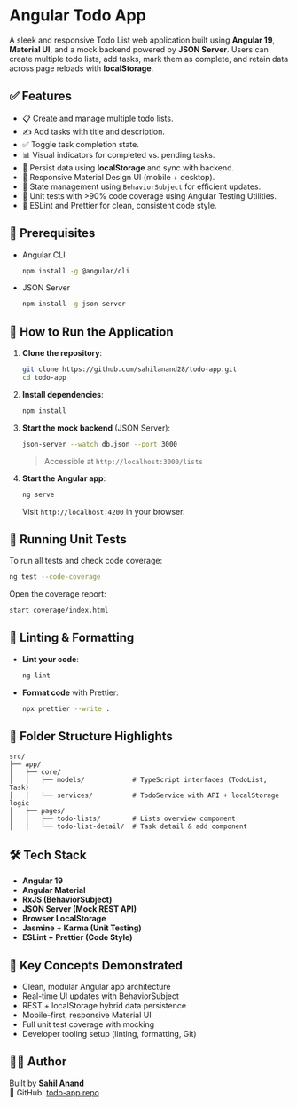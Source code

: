 # Angular Todo App

A sleek and responsive Todo List web application built using **Angular 19**, **Material UI**, and a mock backend powered by **JSON Server**. Users can create multiple todo lists, add tasks, mark them as complete, and retain data across page reloads with **localStorage**.

## ✅ Features

- 📋 Create and manage multiple todo lists.
- ✍️ Add tasks with title and description.
- ✅ Toggle task completion state.
- 📊 Visual indicators for completed vs. pending tasks.
- 💾 Persist data using **localStorage** and sync with backend.
- 📱 Responsive Material Design UI (mobile + desktop).
- 🧠 State management using `BehaviorSubject` for efficient updates.
- 🧪 Unit tests with >90% code coverage using Angular Testing Utilities.
- 🧹 ESLint and Prettier for clean, consistent code style.

## 🔧 Prerequisites

- Angular CLI  
  ```bash
  npm install -g @angular/cli
  ```
- JSON Server  
  ```bash
  npm install -g json-server
  ```

## 🚀 How to Run the Application

1. **Clone the repository**:

   ```bash
   git clone https://github.com/sahilanand28/todo-app.git
   cd todo-app
   ```

2. **Install dependencies**:

   ```bash
   npm install
   ```

3. **Start the mock backend** (JSON Server):

   ```bash
   json-server --watch db.json --port 3000
   ```

   > Accessible at `http://localhost:3000/lists`

4. **Start the Angular app**:

   ```bash
   ng serve
   ```

   Visit `http://localhost:4200` in your browser.

## 🧪 Running Unit Tests

To run all tests and check code coverage:

```bash
ng test --code-coverage
```

Open the coverage report:

```bash
start coverage/index.html
```

## 💅 Linting & Formatting

- **Lint your code**:

  ```bash
  ng lint
  ```

- **Format code** with Prettier:

  ```bash
  npx prettier --write .
  ```

## 📁 Folder Structure Highlights

```
src/
├── app/
│   ├── core/
│   │   ├── models/            # TypeScript interfaces (TodoList, Task)
│   │   └── services/          # TodoService with API + localStorage logic
│   ├── pages/
│   │   ├── todo-lists/        # Lists overview component
│   │   └── todo-list-detail/  # Task detail & add component
```

## 🛠 Tech Stack

- **Angular 19**
- **Angular Material**
- **RxJS (BehaviorSubject)**
- **JSON Server (Mock REST API)**
- **Browser LocalStorage**
- **Jasmine + Karma (Unit Testing)**
- **ESLint + Prettier (Code Style)**

## 🧠 Key Concepts Demonstrated

- Clean, modular Angular app architecture
- Real-time UI updates with BehaviorSubject
- REST + localStorage hybrid data persistence
- Mobile-first, responsive Material UI
- Full unit test coverage with mocking
- Developer tooling setup (linting, formatting, Git)

## 👨‍💻 Author

Built by [**Sahil Anand**](https://github.com/sahilanand28)  
🔗 GitHub: [todo-app repo](https://github.com/sahilanand28/todo-app)
